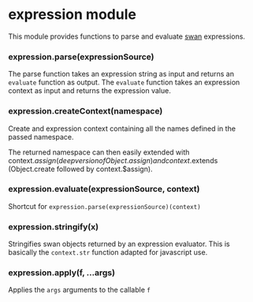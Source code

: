 # expression module
This module provides functions to parse and evaluate [swan](./swan.md)
expressions.
  
### expression.parse(expressionSource)
The parse function takes an expression string as input and returns 
an `evaluate` function as output.
The `evaluate` function takes an expression context as input and
returns the expression value.
  
### expression.createContext(namespace)
Create and expression context containing all the names defined in the
passed namespace.

The returned namespace can then easily extended with context.$assign (deep version
of Object.assign) and context.$extends (Object.create followed by context.$assign).
  
### expression.evaluate(expressionSource, context)
Shortcut for `expression.parse(expressionSource)(context)`
  
### expression.stringify(x)
Stringifies swan objects returned by an expression evaluator.
This is basically the `context.str` function adapted for javascript use.
  
### expression.apply(f, ...args)
Applies the `args` arguments to the callable `f`
  

